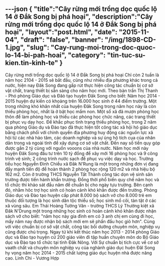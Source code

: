 ---json
{
    "title":"Cây rừng mới trồng dọc quốc lộ 14 ở Đắk Song bị phá hoại",
    "description":"Cây rừng mới trồng dọc quốc lộ 14 ở Đắk Song bị phá hoại",
    "layout":"post.html",
    "date": "2015-11-04",
    "draft": "false",
    "banner": "/img/1898-CD-1.jpg",
    "slug": "Cay-rung-moi-trong-doc-quoc-lo-14-bi-pah-hoai",
    "category": "tin-tuc-su-kien.tin-kinh-te"
}
---
Cây rừng mới trồng dọc quốc lộ 14 ở Đắk Song bị phá hoại
Chỉ còn 2 tuần là năm học 2104 - 2015 sẽ bắt đầu, cũng như nhiều địa phương khác trong cả nước, hiện nay Đăk Song đang gấp rút thực hiện công tác chuẩn bị cơ sở vật chất, trang thiết bị sẵn sàng cho năm học mới.
Theo bàn trần Thị Thanh - Phó phòng Giáo dục và Đăò tạo huyện Đăk Song cho biết: Năm học 2014 - 2015 huyện dự kiến có khoảng trên 16.000 học sinh ở 44 điểm trường. Một trong những khó khăn nhất của huyện Đăk Song trong năm học này là còn thiếu phòng học, nhất là ở bật học mầm non. Một số xã đã mượn phòng học thôn để làm phòng học và thiếu các phòng học chức năng, các trang thiết bị phục vụ dạy học.
Để khắc phục tình trạng thiếu phòng học, trong 2 năm qua phòng Giáo dụ và Đào tạo đã thực hiện tốt công tác xã hội hó giáo dục bằng chách phối với chinh quyền địa phương huy động các nguồn lực xã hội từ các nhà hảo tâm, các doanh nghiệp và sự ủng hộ tích cụa của nhân dân trong và ngoài tỉnh để xây dựng cơ sở vật chất. Đến nay số tiền quy góp được gần 2 tỷ cùng với nguồn vooons của nhà nước. Năm học mới này huyện Đăk Song đầu tư trên 10 tỷ đồng để xây mới 16 phòng học và 9 công trình vệ sinh; 2 công trình nước sạch để phục vụ việc dạy và học.
Trường tiểu học Nguyễn Đình Chiểu xã Đăk N'Rung là một trong những đơn vị đang đẩy mạnh tiến độ để hoàn thành 2 phòng học rộng 120 m2 và nhà hiệu bộ 162 m2.
Còn ở trường THCS Nguyễn Tất Thành công tác dọn vệ sinh sân trường được tiến hành khẩn trương. Đồng thời phổ biến quy chế năm học và tổ chức thi khảo sát đầu năm để chuẩn bị cho ngày tựu trường.
Bên cạnh đó, nhằm hôc trợ học sinh có hoàn cảnh khó khăn được đến trường. Phòng Giáo dục và Đào tạo huyện cấp phát 8.000 bộ sách vở cho 8.000 trẻ em thuộc đối tượng là học sinh dân tộc thiểu số; học sinh mồ côi, tàn tật ở các xã vùng sâu. Em Thái Hoàng Tường Vân - trường THCS Lý Thường kiệt xã Đăk N'Drung một trong những học sinh có hoàn cảnh khó khăn được nhận sách vở cho biết: "năm học này gia đình em có 3 anh chị em cùng đi học, mấy năm nay được nhận bộ sách mới em sẽ phấn đấu học giỏ hơn".
Cùng với việc chuẩn bị cơ sở vật chất, công tác bồi dưỡng chuyên môn, nghiệp vụ cũng được chú trọng. Ngay từ khi kết thúc năm học 2013 - 2014 phòng Giáo dục và Đào tạo huyện cử 200 giáo viên đi tập huấn chuyên môn do Bộ Giáo dục và Đào tạo tổ chức tại tỉnh Đăk Nông.
Với Sự chuẩn bị tích cực về cơ sở vaath chất và chuyên môn nghiệp vụ của nghành giáo dục huện Đăl Song hy vọng năm học 2014 - 2015 chất lượng giáo dục huyện nhà được nâng cao.
Linh Chi - Vương Hợp
